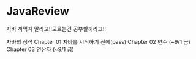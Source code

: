 # JavaReview
자바 까먹지 말라고!!모르는건 공부할꺼라고!!

자바의 정석
Chapter 01 자바를 시작하기 전에(pass)
Chapter 02 변수 (~9/1 금)
Chapter 03 연산자 (~9/1 금)
